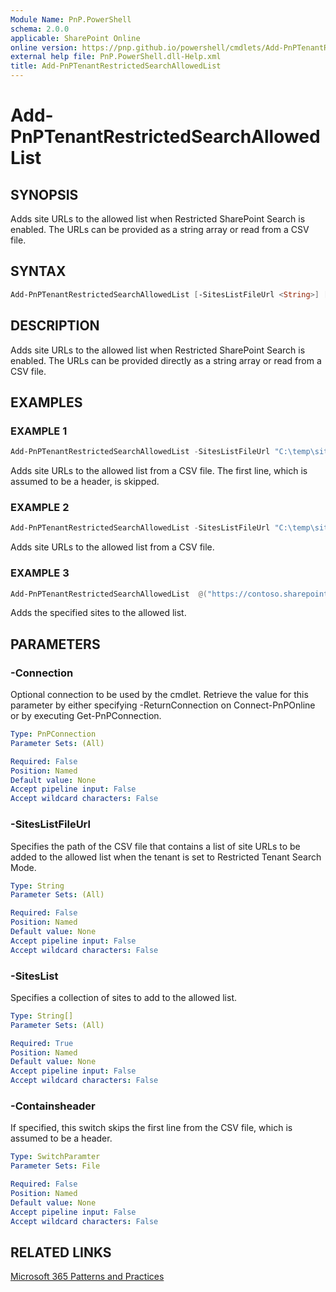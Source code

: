 ```yaml
---
Module Name: PnP.PowerShell
schema: 2.0.0
applicable: SharePoint Online
online version: https://pnp.github.io/powershell/cmdlets/Add-PnPTenantRestrictedSearchAllowedList.html
external help file: PnP.PowerShell.dll-Help.xml
title: Add-PnPTenantRestrictedSearchAllowedList
---
```

  
# Add-PnPTenantRestrictedSearchAllowedList

## SYNOPSIS
Adds site URLs to the allowed list when Restricted SharePoint Search is enabled. The URLs can be provided as a string array or read from a CSV file.

## SYNTAX

```powershell
Add-PnPTenantRestrictedSearchAllowedList [-SitesListFileUrl <String>] [-SiteList <String[]>] [-ContainsHeaders <SwitchParameter>] [-Connection <PnPConnection>] 
```

## DESCRIPTION

Adds site URLs to the allowed list when Restricted SharePoint Search is enabled. The URLs can be provided directly as a string array or read from a CSV file.

## EXAMPLES

### EXAMPLE 1
```powershell
Add-PnPTenantRestrictedSearchAllowedList -SitesListFileUrl "C:\temp\sitelist.csv" -ContainsHeader
```

Adds site URLs to the allowed list from a CSV file. The first line, which is assumed to be a header, is skipped.

### EXAMPLE 2
```powershell
Add-PnPTenantRestrictedSearchAllowedList -SitesListFileUrl "C:\temp\sitelist.csv" 
```

Adds site URLs to the allowed list from a CSV file.

### EXAMPLE 3
```powershell
Add-PnPTenantRestrictedSearchAllowedList  @("https://contoso.sharepoint.com/sites/Company311","https://contoso.sharepoint.com/sites/contosoportal")
```
Adds the specified sites to the allowed list.

## PARAMETERS

### -Connection
Optional connection to be used by the cmdlet. Retrieve the value for this parameter by either specifying -ReturnConnection on Connect-PnPOnline or by executing Get-PnPConnection.

```yaml
Type: PnPConnection
Parameter Sets: (All)

Required: False
Position: Named
Default value: None
Accept pipeline input: False
Accept wildcard characters: False
```

### -SitesListFileUrl
Specifies the path of the CSV file that contains a list of site URLs to be added to the allowed list when the tenant is set to Restricted Tenant Search Mode.

```yaml
Type: String
Parameter Sets: (All)

Required: False
Position: Named
Default value: None
Accept pipeline input: False
Accept wildcard characters: False
```

### -SitesList
Specifies a collection of sites to add to the allowed list.

```yaml
Type: String[]
Parameter Sets: (All)

Required: True
Position: Named
Default value: None
Accept pipeline input: False
Accept wildcard characters: False
```

### -Containsheader

If specified, this switch skips the first line from the CSV file, which is assumed to be a header.

```yaml
Type: SwitchParamter
Parameter Sets: File

Required: False
Position: Named
Default value: None
Accept pipeline input: False
Accept wildcard characters: False
```

## RELATED LINKS

[Microsoft 365 Patterns and Practices](https://aka.ms/m365pnp)
